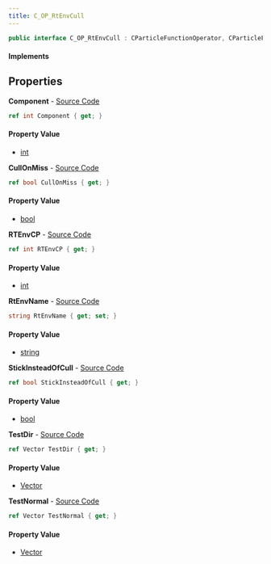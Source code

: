 ```yaml
---
title: C_OP_RtEnvCull
---
```


```csharp
public interface C_OP_RtEnvCull : CParticleFunctionOperator, CParticleFunction, ISchemaClass<CParticleFunction>, ISchemaClass<CParticleFunctionOperator>, ISchemaClass<C_OP_RtEnvCull>, ISchemaField, ISchemaClass, INativeHandle
```

#### Implements

## Properties

**Component** - [Source Code](https://github.com/swiftly-solution/swiftlys2/blob/main/managed/src/SwiftlyS2.Generated/Schemas/Interfaces/C_OP_RtEnvCull.cs#L28)

```csharp
ref int Component { get; }
```

#### Property Value

- [int](https://learn.microsoft.com/dotnet/api/system.int32)

**CullOnMiss** - [Source Code](https://github.com/swiftly-solution/swiftlys2/blob/main/managed/src/SwiftlyS2.Generated/Schemas/Interfaces/C_OP_RtEnvCull.cs#L20)

```csharp
ref bool CullOnMiss { get; }
```

#### Property Value

- [bool](https://learn.microsoft.com/dotnet/api/system.boolean)

**RTEnvCP** - [Source Code](https://github.com/swiftly-solution/swiftlys2/blob/main/managed/src/SwiftlyS2.Generated/Schemas/Interfaces/C_OP_RtEnvCull.cs#L26)

```csharp
ref int RTEnvCP { get; }
```

#### Property Value

- [int](https://learn.microsoft.com/dotnet/api/system.int32)

**RtEnvName** - [Source Code](https://github.com/swiftly-solution/swiftlys2/blob/main/managed/src/SwiftlyS2.Generated/Schemas/Interfaces/C_OP_RtEnvCull.cs#L24)

```csharp
string RtEnvName { get; set; }
```

#### Property Value

- [string](https://learn.microsoft.com/dotnet/api/system.string)

**StickInsteadOfCull** - [Source Code](https://github.com/swiftly-solution/swiftlys2/blob/main/managed/src/SwiftlyS2.Generated/Schemas/Interfaces/C_OP_RtEnvCull.cs#L22)

```csharp
ref bool StickInsteadOfCull { get; }
```

#### Property Value

- [bool](https://learn.microsoft.com/dotnet/api/system.boolean)

**TestDir** - [Source Code](https://github.com/swiftly-solution/swiftlys2/blob/main/managed/src/SwiftlyS2.Generated/Schemas/Interfaces/C_OP_RtEnvCull.cs#L16)

```csharp
ref Vector TestDir { get; }
```

#### Property Value

- [Vector](/docs/api/shared/natives/vector)

**TestNormal** - [Source Code](https://github.com/swiftly-solution/swiftlys2/blob/main/managed/src/SwiftlyS2.Generated/Schemas/Interfaces/C_OP_RtEnvCull.cs#L18)

```csharp
ref Vector TestNormal { get; }
```

#### Property Value

- [Vector](/docs/api/shared/natives/vector)

